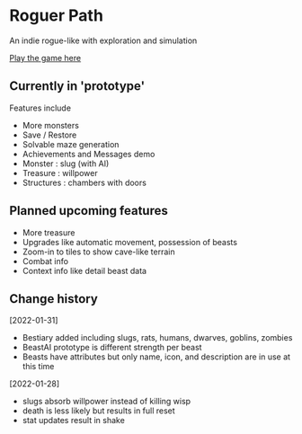 # Roguer Path
An indie rogue-like with exploration and simulation

[Play the game here](https://panchishin.github.io/roguer_path/)


## Currently in 'prototype'
Features include
 - More monsters
 - Save / Restore
 - Solvable maze generation
 - Achievements and Messages demo
 - Monster : slug (with AI)
 - Treasure : willpower
 - Structures : chambers with doors

## Planned upcoming features
 - More treasure
 - Upgrades like automatic movement, possession of beasts
 - Zoom-in to tiles to show cave-like terrain
 - Combat info
 - Context info like detail beast data

## Change history
[2022-01-31]
 - Bestiary added including slugs, rats, humans, dwarves, goblins, zombies
 - BeastAI prototype is different strength per beast
 - Beasts have attributes but only name, icon, and description are in use at this time

[2022-01-28]
 - slugs absorb willpower instead of killing wisp
 - death is less likely but results in full reset
 - stat updates result in shake
